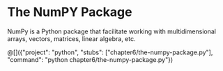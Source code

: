 # The NumPY Package

NumPy is a Python package that facilitate working with multidimensional arrays,
vectors, matrices, linear algebra, etc.

@[]({"project": "python", "stubs": ["chapter6/the-numpy-package.py"], "command": "python chapter6/the-numpy-package.py"})
